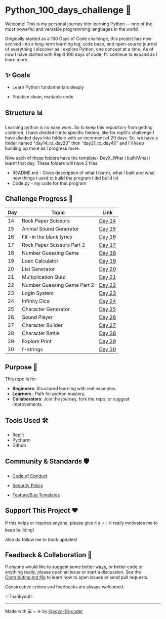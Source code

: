 # Python_100_days_challenge 🚀

Welcome! This is my personal journey into learning Python — one of the most powerful and versatile programming languages in the world.

Originally started as a 100 Days of Code challenge, this project has now evolved into a long-term learning log, code base, and open-source journal of everything I discover as I explore Python, one concept at a time.
As of now I have started with Replit 100 days of code, I'll continue to expand as I learn more.

## ✨ Goals
- Learn Python fundamentals deeply

- Practice clean, readable code

## Structure 📊

Learning python is no easy work. So to keep this repository from getting cluttered, I have divided it into specific folders, like for replit's challenge I have divided days into folders with an increment of 20 days. So, we have a folder named "day14_to_day20" then "day21_to_day40" and I'll keep building up more as I progress more.

Now each of these folders have the template- DayX_What I built/What I learnt that day. 
These folders will have 2 files:
- README.md - Gives description of what I learnt, what I built and what new things I used to build the program I did build lol.
- Code.py - my code for that program

## Challenge Progress 📅

  | Day | Topic                       | Link                                                                                           |
  |-----|-----------------------------|------------------------------------------------------------------------------------------------|
  | 14  | Rock Paper Scissors         | [Day 14](.Replit_100_Days_Code_Challenge/day14_to_day20/Day14_Rock_Paper_and_Scissors)         |
  | 15  | Animal Sound Generator      | [Day 15](Replit_100_Days_Code_Challenge/day14_to_day20/Day15_Animal_Sound_Generator)           |
  | 16  | Fill-in the blank lyrics    | [Day 16](Replit_100_Days_Code_Challenge/day14_to_day20/Day16_Fill-in_the_blank_lyrics)         |
  | 17  | Rock Paper Scissors Part 2  | [Day 17](Replit_100_Days_Code_Challenge/day14_to_day20/Day17_Rock_paper_and_scissors_Part_2)   |
  | 18  | Number Guessing Game        | [Day 18](Replit_100_Days_Code_Challenge/day14_to_day20/Day18_Number_Guessing_Game)             |
  | 19  | Loan Calculator             | [Day 19](Replit_100_Days_Code_Challenge/day14_to_day20/Day19_Loan_Calculator)                  |
  | 20  | List Generator              | [Day 20](Replit_100_Days_Code_Challenge/day14_to_day20/Day20_List_Generator)                   |
  | 21  | Multiplication Quiz         | [Day 21](Replit_100_Days_Code_Challenge/day21_to_day40/Day21_Multiplication_Quiz)              |
  | 22  | Number Guessing Game Part 2 | [Day 22](Replit_100_Days_Code_Challenge/day21_to_day40/Day22_Number_Guessing_Game_Part_2)      |
  | 23  | Login System                | [Day 23](Replit_100_Days_Code_Challenge/day21_to_day40/Day23_Login_System)                     |
  | 24  | Infinity Dice               | [Day 24](Replit_100_Days_Code_Challenge/day21_to_day40/Day24_Infinity_Dice)                    |
  | 25  | Character Generator         | [Day 25](Replit_100_Days_Code_Challenge/day21_to_day40/Day25_Character_Generator)              |
  | 26  | Sound Player                | [Day 26](Replit_100_Days_Code_Challenge/day21_to_day40/Day26_Sound_Player)                     |
  | 27  | Character Builder           | [Day 27](Replit_100_Days_Code_Challenge/day21_to_day40/Day27_Character_Builder)                |
  | 28  | Character Battle            | [Day 28](Replit_100_Days_Code_Challenge/day21_to_day40/Day28_Character_Battle)                 |
  | 29  | Explore Print               | [Day 29](Replit_100_Days_Code_Challenge/day21_to_day40/Day29_Explore_print)                    |
  | 30  | f-strings                   | [Day 30](Replit_100_Days_Code_Challenge/day21_to_day40/Day30_f-strings)                        |                                       | 31  | Coming soon...              |                                                                                                |

## Purpose 🧠
This repo is for:
- **Beginners**: Structured learning with real examples.
- **Learners** : Path for python mastery.
- **Collaborators**: Join the journey, fork the repo, or suggest improvements.
  
## Tools Used 🛠️
- Replit
- Pycharm
- Github

## Community & Standards 🛡️

- [Code of Conduct](CODE_OF_CONDUCT.md)

- [Security Policy](.github/SECURITY.md)

- [Feature/Bug Templates](.github/ISSUE_TEMPLATE)


## Support This Project ❤️
  If this helps or inspires anyone, please give it a ⭐ - it really motivates me to keep building!
  
  Also do follow me to track updates!

## Feedback & Collaboration 🤝
If anyone would like to suggest some better ways, or better code or anything really, please open an issue or start a discussion. See the [Contributing.md file](.github/CONTRIBUTING.md) to learn how to open issues or send pull requests.

Constructive critism and feedbacks are always welcomed.

✨Thankyou!✨

___

Made with 💻 + ☕ by [@yoyo-16-coder](https://github.com/yoyo-16-coder)


  

